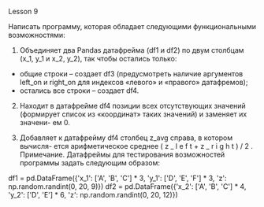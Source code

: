 Lesson 9

Написать программу, которая обладает следующими функциональными
возможностями:

1. Объединяет два Pandas датафрейма (df1 и df2) по двум столбцам (x_1,
y_1 и x_2, y_2), так чтобы остались только:
- общие строки – создает df3 (предусмотреть наличие аргументов
left_on и right_on для индексов «левого» и «правого» датафремов);
- остались все строки – создает df4.

2. Находит в датафрейме df4 позиции всех отсутствующих значений
(формирует список из «координат» таких значений) и заменяет их значени-
ем 0.

3. Добавляет к датафрейму df4 столбец z_avg справа, в котором вычисля-
ется арифметическое среднее ( z _ l e f t + z _ r i g h t ) / 2 .
Примечание. Датафреймы для тестирования возможностей программы
задать следующим образом:

df1 = pd.DataFrame({'x_1': ['A', 'B', 'C'] * 3,
                    'y_1': ['D', 'E', 'F'] * 3,
                    'z': np.random.randint(0, 20, 9)})
df2 = pd.DataFrame({'x_2': ['A', 'B', 'C'] * 4,
                    'y_2': ['D', 'E'] * 6,
                    'z': np.random.randint(0, 20, 12)})
